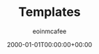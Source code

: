 ---
date: 2000-01-01T00:00:00+00:00
title: Templates
author: eoinmcafee
weight: 1800
header: true
---